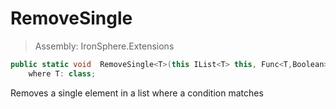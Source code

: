 ﻿

# RemoveSingle

> Assembly: IronSphere.Extensions

```csharp
public static void  RemoveSingle<T>(this IList<T> this, Func<T,Boolean> expression)
    where T: class;
```

Removes a single element in a list where a condition matches

 
